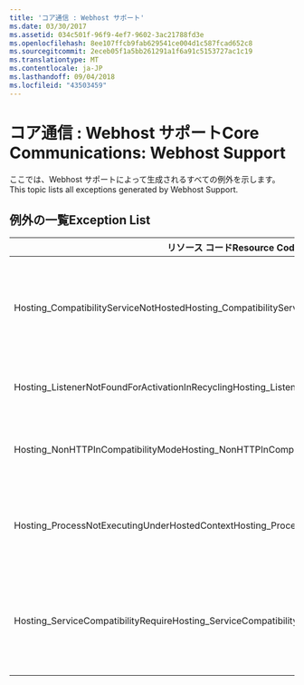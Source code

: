 ```yaml
---
title: 'コア通信 : Webhost サポート'
ms.date: 03/30/2017
ms.assetid: 034c501f-96f9-4ef7-9602-3ac21788fd3e
ms.openlocfilehash: 8ee107ffcb9fab629541ce004d1c587fcad652c8
ms.sourcegitcommit: 2eceb05f1a5bb261291a1f6a91c5153727ac1c19
ms.translationtype: MT
ms.contentlocale: ja-JP
ms.lasthandoff: 09/04/2018
ms.locfileid: "43503459"
---
```

# <a name="core-communications-webhost-support"></a><span data-ttu-id="56546-102">コア通信 : Webhost サポート</span><span class="sxs-lookup"><span data-stu-id="56546-102">Core Communications: Webhost Support</span></span>

<span data-ttu-id="56546-103">ここでは、Webhost サポートによって生成されるすべての例外を示します。</span><span class="sxs-lookup"><span data-stu-id="56546-103">This topic lists all exceptions generated by Webhost Support.</span></span>

## <a name="exception-list"></a><span data-ttu-id="56546-104">例外の一覧</span><span class="sxs-lookup"><span data-stu-id="56546-104">Exception List</span></span>

|<span data-ttu-id="56546-105">リソース コード</span><span class="sxs-lookup"><span data-stu-id="56546-105">Resource Code</span></span>|<span data-ttu-id="56546-106">リソースの文字列</span><span class="sxs-lookup"><span data-stu-id="56546-106">Resource String</span></span>|
|-------------------|---------------------|
|<span data-ttu-id="56546-107">Hosting_CompatibilityServiceNotHosted</span><span class="sxs-lookup"><span data-stu-id="56546-107">Hosting_CompatibilityServiceNotHosted</span></span>|<span data-ttu-id="56546-108">このサービスでは、ASP.NET 互換性が必要です。</span><span class="sxs-lookup"><span data-stu-id="56546-108">This service requires ASP.NET compatibility.</span></span> <span data-ttu-id="56546-109">また、IIS でホストする必要もあります。</span><span class="sxs-lookup"><span data-stu-id="56546-109">It must also be hosted in IIS.</span></span> <span data-ttu-id="56546-110">Web.config で ASP.NET 互換性を有効にして IIS でサービスをホストするか、または AspNetCompatibilityRequirementsAttribute.AspNetCompatibilityRequirementsMode プロパティを Required 以外の値に設定します。</span><span class="sxs-lookup"><span data-stu-id="56546-110">Either host the service in IIS with ASP.NET compatibility turned on in Web.config or set the AspNetCompatibilityRequirementsAttribute.AspNetCompatibilityRequirementsMode property to a value other than Required.</span></span>|
|<span data-ttu-id="56546-111">Hosting_ListenerNotFoundForActivationInRecycling</span><span class="sxs-lookup"><span data-stu-id="56546-111">Hosting_ListenerNotFoundForActivationInRecycling</span></span>|<span data-ttu-id="56546-112">指定されたアドレスをアクティブにリッスンしているチャネルはありません。</span><span class="sxs-lookup"><span data-stu-id="56546-112">No channel is actively listening at the specified address.</span></span> <span data-ttu-id="56546-113">アプリケーションがリサイクルされる場合、サービスは閉じられます。</span><span class="sxs-lookup"><span data-stu-id="56546-113">If an application is recycling, the service is closed.</span></span>|
|<span data-ttu-id="56546-114">Hosting_NonHTTPInCompatibilityMode</span><span class="sxs-lookup"><span data-stu-id="56546-114">Hosting_NonHTTPInCompatibilityMode</span></span>|<span data-ttu-id="56546-115">ASP.NET 互換性でサポートされるプロトコルは HTTP と HTTPS のみです。</span><span class="sxs-lookup"><span data-stu-id="56546-115">The only protocols that are supported under ASP.NET compatibility are HTTP and HTTPS.</span></span> <span data-ttu-id="56546-116">指定されたエンドポイントを削除するか、アプリケーションに対して ASP.NET 互換性を無効にします。</span><span class="sxs-lookup"><span data-stu-id="56546-116">Remove the specified endpoint or disable ASP.NET compatibility for the application.</span></span>|
|<span data-ttu-id="56546-117">Hosting_ProcessNotExecutingUnderHostedContext</span><span class="sxs-lookup"><span data-stu-id="56546-117">Hosting_ProcessNotExecutingUnderHostedContext</span></span>|<span data-ttu-id="56546-118">現在のホスト環境では、指定されたホスティング プロセスを呼び出すことができません。</span><span class="sxs-lookup"><span data-stu-id="56546-118">The specified hosting process cannot be invoked within the current hosting environment.</span></span> <span data-ttu-id="56546-119">この API では、アプリケーションの呼び出しがインターネット インフォメーション サービスまたは Windows プロセス アクティブ化サービス内で干すとされている必要があります。</span><span class="sxs-lookup"><span data-stu-id="56546-119">This API requires that the calling application be hosted in Internet Information Services or Windows Process Activation Service.</span></span>|
|<span data-ttu-id="56546-120">Hosting_ServiceCompatibilityRequire</span><span class="sxs-lookup"><span data-stu-id="56546-120">Hosting_ServiceCompatibilityRequire</span></span>|<span data-ttu-id="56546-121">このサービスは ASP.NET 互換性を必要とするため、アクティブにできません。</span><span class="sxs-lookup"><span data-stu-id="56546-121">The service cannot be activated because it requires ASP.NET compatibility.</span></span> <span data-ttu-id="56546-122">このアプリケーションに対して、ASP.NET 互換性が有効になっていません。</span><span class="sxs-lookup"><span data-stu-id="56546-122">ASP.NET compatibility is not enabled for this application.</span></span> <span data-ttu-id="56546-123">Web.config ファイルで ASP.NET 互換性を有効にするか、AspNetCompatibilityRequirementsAttribute.AspNetCompatibilit を設定します。</span><span class="sxs-lookup"><span data-stu-id="56546-123">Either enable ASP.NET compatibility in Web.config file or set the AspNetCompatibilityRequirementsAttribute.AspNetCompatibility.</span></span>|
